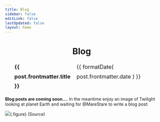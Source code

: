 ```yaml
---
title: Blog
sidebar: false
editLink: false
lastUpdated: false
layout: home
---
```


<script setup>
import { withBase } from "vitepress";
import { data as posts } from '/../data/posts.data'
import formatDate from '/../.vitepress/theme/utils/formatDate';
import getSorted from '/../.vitepress/theme/utils/getSorted';

const filteredPosts = posts.filter(post => !post.frontmatter.hidden);
const sortedPosts = getSorted(filteredPosts);
</script>

<h1 align="center">Blog</h1>
<ul>
    <li v-for="post of sortedPosts">
        <strong><a :href="withBase(post.url)">{{ post.frontmatter.title }}</a></strong>
        <span>{{ formatDate( post.frontmatter.date ) }}</span>
    </li>
</ul>

<style scoped>
ul {
    list-style-type: none;
    font-size: 1.125rem;
    line-height: 1.75;
}

a {
    text-decoration: none;
}

li {
    display: flex;
    gap: 20px;
    align-items: baseline;
    justify-content: space-between;
}

li span {
    font-family: var(--vp-font-family-mono);
    font-size: var(--vp-code-font-size);
}
</style>

**Blog posts are coming soon...**. In the meantime enjoy an image of Twilight looking at planet Earth and waiting for [@MareStare](https://tantabus.ai/profiles/MareStare) to write a blog post:

![](https://tantabuscdn.net/img/view/2025/1/7/36487.png){.figure}
[(Source)](https://tantabus.ai/images/36487)
